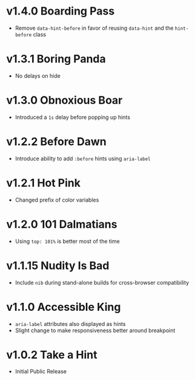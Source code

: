# v1.4.0 Boarding Pass

- Remove `data-hint-before` in favor of reusing `data-hint` and the `hint-before` class

# v1.3.1 Boring Panda

- No delays on hide

# v1.3.0 Obnoxious Boar

- Introduced a `1s` delay before popping up hints

# v1.2.2 Before Dawn

- Introduce ability to add `:before` hints using `aria-label`

# v1.2.1 Hot Pink

- Changed prefix of color variables

# v1.2.0 101 Dalmatians

- Using `top: 101%` is better most of the time

# v1.1.15 Nudity Is Bad

- Include `nib` during stand-alone builds for cross-browser compatibility

# v1.1.0 Accessible King

- `aria-label` attributes also displayed as hints
- Slight change to make responsiveness better around breakpoint

# v1.0.2 Take a Hint

- Initial Public Release
